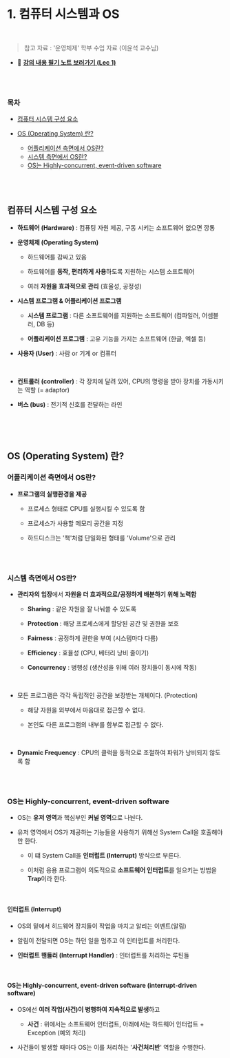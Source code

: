 # 1. 컴퓨터 시스템과 OS

<br/>

> 참고 자료 : '운영체제' 학부 수업 자료 (이윤석 교수님)

- 📔 <strong><a href="https://drive.google.com/file/d/1TxI6KTJy-1fH4e1DFlgcXPIVdxS11tg3/view?usp=sharing">강의 내용 필기 노트 보러가기 (Lec 1)</a></strong>

<br/><br/>

### 목차

- <a href="https://github.com/SangYoonLee1231/TIL/blob/main/Operating_System/OS/1-computer-system-os.md#%EC%BB%B4%ED%93%A8%ED%84%B0-%EC%8B%9C%EC%8A%A4%ED%85%9C-%EA%B5%AC%EC%84%B1-%EC%9A%94%EC%86%8C">컴퓨터 시스템 구성 요소</a>

- <a href="https://github.com/SangYoonLee1231/TIL/blob/main/Operating_System/OS/1-computer-system-os.md#os-operating-system-%EB%9E%80">OS (Operating System) 란?</a>

  - <a href="https://github.com/SangYoonLee1231/TIL/blob/main/Operating_System/OS/1-computer-system-os.md#%EC%96%B4%ED%94%8C%EB%A6%AC%EC%BC%80%EC%9D%B4%EC%85%98-%EC%B8%A1%EB%A9%B4%EC%97%90%EC%84%9C-os%EB%9E%80">어플리케이션 측면에서 OS란?</a>
  - <a href="https://github.com/SangYoonLee1231/TIL/blob/main/Operating_System/OS/1-computer-system-os.md#%EC%8B%9C%EC%8A%A4%ED%85%9C-%EC%B8%A1%EB%A9%B4%EC%97%90%EC%84%9C-os%EB%9E%80">시스템 측면에서 OS란?</a>
  - <a href="https://github.com/SangYoonLee1231/TIL/blob/main/Operating_System/OS/1-computer-system-os.md#os%EB%8A%94-highly-concurrent-event-driven-software">OS는 Highly-concurrent, event-driven software</a>

<br/><br/>

## 컴퓨터 시스템 구성 요소

- <strong>하드웨어 (Hardware)</strong> : 컴퓨팅 자원 제공, 구동 시키는 소프트웨어 없으면 깡통

- <strong>운영체제 (Operating System)</strong>

  - 하드웨어를 감싸고 있음

  - 하드웨어를 **동작, 편리하게 사용**하도록 지원하는 시스템 소프트웨어

  - 여러 **자원을 효과적으로 관리** (효율성, 공정성)

- <strong>시스템 프로그램 & 어플리케이션 프로그램</strong>

  - **시스템 프로그램** : 다른 소프트웨어를 지원하는 소프트웨어 (컴파일러, 어셈블러, DB 등)

  - **어플리케이션 프로그램** : 고유 기능을 가지는 소프트웨어 (한글, 엑셀 등)

- <strong>사용자 (User)</strong> : 사람 or 기계 or 컴퓨터

<br/>

- **컨트롤러 (controller)** : 각 장치에 달려 있어, CPU의 명령을 받아 장치를 가동시키는 역할 (= adaptor)

- **버스 (bus)** : 전기적 신호를 전달하는 라인

<br/><br/><br/>

## OS (Operating System) 란?

### 어플리케이션 측면에서 OS란?

- **프로그램의 실행환경을 제공**

  - 프로세스 형태로 CPU를 실행시킬 수 있도록 함

  - 프로세스가 사용할 메모리 공간을 지정

  - 하드디스크는 '책'처럼 단일화된 형태를 'Volume'으로 관리

<br/><br/>

### 시스템 측면에서 OS란?

- **관리자의 입장**에서 **자원을 더 효과적으로/공정하게 배분하기 위해 노력함**

  - **Sharing** : 같은 자원을 잘 나눠쓸 수 있도록

  - **Protection** : 해당 프로세스에게 할당된 공간 및 권한을 보호

  - **Fairness** : 공정하게 권한을 부여 (시스템마다 다름)

  - **Efficiency** : 효율성 (CPU, 베터리 낭비 줄이기)

  - **Concurrency** : 병행성 (생산성을 위해 여러 장치들이 동시에 작동)

<br/>

- 모든 프로그램은 각각 독립적인 공간을 보장받는 개체이다. (Protection)

  - 해당 자원을 외부에서 마음대로 접근할 수 없다.

  - 본인도 다른 프로그램의 내부를 함부로 접근할 수 없다.

<br/>

- **Dynamic Frequency** : CPU의 클럭을 동적으로 조절하여 파워가 낭비되지 않도록 함

<br/><br/>

### OS는 Highly-concurrent, event-driven software

- OS는 **유저 영역**과 핵심부인 **커널 영역**으로 나눤다.

- 유저 영역에서 OS가 제공하는 기능들을 사용하기 위해선 System Call을 호출해야만 한다.

  - 이 떄 System Call을 **인터럽트 (Interrupt)** 방식으로 부른다.

  - 이처럼 응용 프로그램이 의도적으로 **소프트웨어 인터럽트**를 일으키는 방법을 **Trap**이라 한다.

<br/>

#### 인터럽트 (Interrupt)

- OS의 밑에서 히드웨어 장치들이 작업을 마치고 알리는 이벤트(알림)

- 알림이 전달되면 OS는 하던 일을 멈추고 이 인터럽트를 처리한다.

- <strong>인터럽트 핸들러 (Interrupt Handler)</strong> : 인터럽트를 처리하는 루틴들

<br/>

#### OS는 Highly-concurrent, event-driven software (interrupt-driven software)

- OS에선 **여러 작업(사건)이 병행하여 지속적으로 발생**하고

  - **사건** : 위에서는 소프트웨어 인터럽트, 아래에서는 하드웨어 인터럽트 + Exception (예외 처리)

- 사건들이 발생할 때마다 OS는 이를 처리하는 '**사건처리반**' 역할을 수행한다.

<br/><br/>
